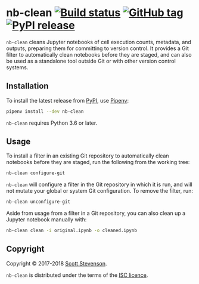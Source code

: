# nb-clean [![Build status](https://img.shields.io/travis/srstevenson/nb-clean.svg?maxAge=2592000)](https://travis-ci.org/srstevenson/nb-clean) [![GitHub tag](https://img.shields.io/github/tag/srstevenson/nb-clean.svg?maxAge=2592000)](https://github.com/srstevenson/nb-clean/releases) [![PyPI release](https://img.shields.io/pypi/v/nb-clean.svg?maxAge=2592000)](https://pypi.org/project/nb-clean/)

`nb-clean` cleans Jupyter notebooks of cell execution counts, metadata, and
outputs, preparing them for committing to version control. It provides a Git
filter to automatically clean notebooks before they are staged, and can also be
used as a standalone tool outside Git or with other version control systems.

## Installation

To install the latest release from [PyPI], use [Pipenv]:

```bash
pipenv install --dev nb-clean
```

`nb-clean` requires Python 3.6 or later.

## Usage

To install a filter in an existing Git repository to automatically clean
notebooks before they are staged, run the following from the working tree:

```bash
nb-clean configure-git
```

`nb-clean` will configure a filter in the Git repository in which it is run,
and will not mutate your global or system Git configuration. To remove the
filter, run:

```bash
nb-clean unconfigure-git
```

Aside from usage from a filter in a Git repository, you can also clean up a
Jupyter notebook manually with:

```bash
nb-clean clean -i original.ipynb -o cleaned.ipynb
```

## Copyright

Copyright © 2017-2018 [Scott Stevenson].

`nb-clean` is distributed under the terms of the [ISC licence].

[ISC licence]: https://opensource.org/licenses/ISC
[Pipenv]: https://docs.pipenv.org/
[PyPI]: https://pypi.org/project/nb-clean/
[Scott Stevenson]: https://scott.stevenson.io
